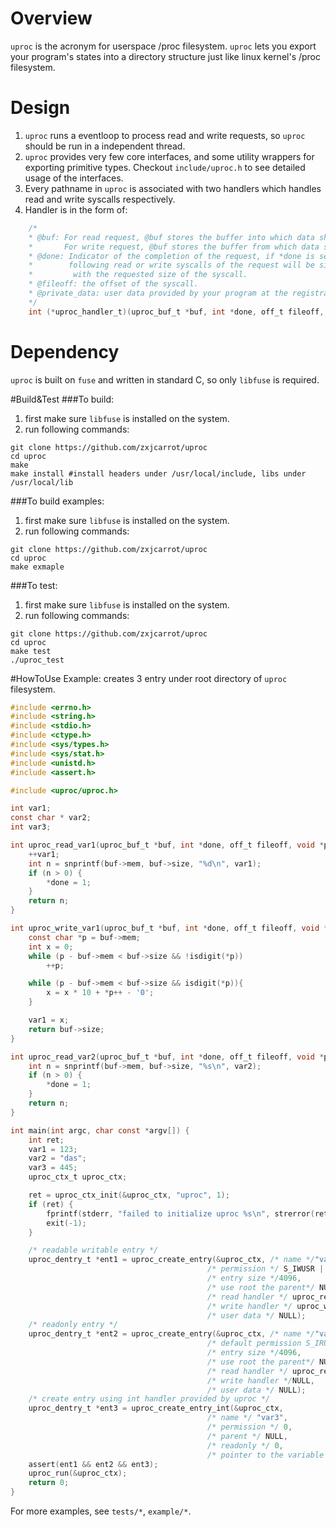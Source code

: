 # Overview
`uproc` is the acronym for userspace /proc filesystem. `uproc` lets you export your program's states into a directory structure just like linux kernel's /proc filesystem. 

# Design
1. `uproc` runs a eventloop to process read and write requests, so `uproc` should be run in a independent thread.
2. `uproc` provides very few core interfaces, and some utility wrappers for exporting primitive types. Checkout `include/uproc.h` to see detailed usage of the interfaces. 
3. Every pathname in `uproc` is associated with two handlers which handles read and write syscalls respectively. 
4. Handler is in the form of:
```C
    /*
    * @buf: For read request, @buf stores the buffer into which data should be written by your handler.
    *       For write request, @buf stores the buffer from which data should be read by your handler.
    * @done: Indicator of the completion of the request, if *done is set to 1 by your handler,
    *        following read or write syscalls of the request will be simply returned 
    *         with the requested size of the syscall.
    * @fileoff: the offset of the syscall.
    * @private_data: user data provided by your program at the registration.
    */
    int (*uproc_handler_t)(uproc_buf_t *buf, int *done, off_t fileoff, void *private_data);
```

# Dependency
`uproc` is built on `fuse` and written in standard C, so only `libfuse` is required.


#Build&Test
###To build:  
1. first make sure `libfuse` is installed on the system.
2. run following commands:
```shell
git clone https://github.com/zxjcarrot/uproc
cd uproc
make
make install #install headers under /usr/local/include, libs under /usr/local/lib
```

###To build examples:  
1. first make sure `libfuse` is installed on the system.
2. run following commands:
```shell
git clone https://github.com/zxjcarrot/uproc
cd uproc
make exmaple
```

###To test:

1. first make sure `libfuse` is installed on the system.
2. run following commands:
```
git clone https://github.com/zxjcarrot/uproc
cd uproc
make test
./uproc_test
```

#HowToUse
Example: creates 3 entry under root directory of `uproc` filesystem.
```C
#include <errno.h>
#include <string.h>
#include <stdio.h>
#include <ctype.h>
#include <sys/types.h>
#include <sys/stat.h>
#include <unistd.h>
#include <assert.h>

#include <uproc/uproc.h>

int var1;
const char * var2;
int var3;

int uproc_read_var1(uproc_buf_t *buf, int *done, off_t fileoff, void *private_data) {
    ++var1;
    int n = snprintf(buf->mem, buf->size, "%d\n", var1);
    if (n > 0) {
        *done = 1;
    }
    return n;
}

int uproc_write_var1(uproc_buf_t *buf, int *done, off_t fileoff, void *private_data) {
    const char *p = buf->mem;
    int x = 0;
    while (p - buf->mem < buf->size && !isdigit(*p))
        ++p;

    while (p - buf->mem < buf->size && isdigit(*p)){
        x = x * 10 + *p++ - '0';
    }

    var1 = x;
    return buf->size;
}

int uproc_read_var2(uproc_buf_t *buf, int *done, off_t fileoff, void *private_data) {
    int n = snprintf(buf->mem, buf->size, "%s\n", var2);
    if (n > 0) {
        *done = 1;
    }
    return n;
}

int main(int argc, char const *argv[]) {
    int ret;
    var1 = 123;
    var2 = "das";
    var3 = 445;
    uproc_ctx_t uproc_ctx;

    ret = uproc_ctx_init(&uproc_ctx, "uproc", 1);
    if (ret) {
        fprintf(stderr, "failed to initialize uproc %s\n", strerror(ret));
        exit(-1);
    }

    /* readable writable entry */
    uproc_dentry_t *ent1 = uproc_create_entry(&uproc_ctx, /* name */"var1",
                                            /* permission */ S_IWUSR | S_IRUSR | S_IRGRP | S_IROTH,
                                            /* entry size */4096,
                                            /* use root the parent*/ NULL,
                                            /* read handler */ uproc_read_var1,
                                            /* write handler */ uproc_write_var1,
                                            /* user data */ NULL);
    /* readonly entry */
    uproc_dentry_t *ent2 = uproc_create_entry(&uproc_ctx, /* name */"var2",
                                            /* default permission S_IRUGO */0,
                                            /* entry size */4096,
                                            /* use root the parent*/ NULL,
                                            /* read handler */ uproc_read_var2,
                                            /* write handler */NULL,
                                            /* user data */ NULL);
    /* create entry using int handler provided by uproc */
    uproc_dentry_t *ent3 = uproc_create_entry_int(&uproc_ctx, 
                                            /* name */ "var3",
                                            /* permission */ 0,
                                            /* parent */ NULL,
                                            /* readonly */ 0,
                                            /* pointer to the variable */ &var3);
    assert(ent1 && ent2 && ent3);
    uproc_run(&uproc_ctx);
    return 0;
}
```
For more examples, see `tests/*`, `example/*`.

